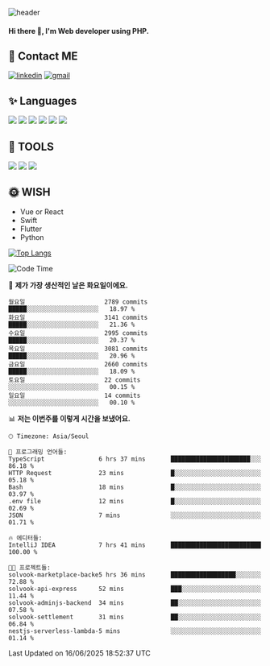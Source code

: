 ![header](https://capsule-render.vercel.app/api?type=waving&color=auto&height=300&section=header&text=Elin&fontSize=90&animation=twinkling)

#### Hi there 👋, I'm <b>Web developer</b> using PHP. ####

<!--
- 🔭 I’m currently working on Uniwill
- 🌱 I’m currently learning Vue or React or Python.
-->

<!---#### I am PHP developer --->

## 💌 Contact ME ###
[<img src='https://img.shields.io/badge/-EunjiKo-%230A66C2?style=flat-square&logo=LinkedIn&logoColor=white' alt='linkedin'>](https://www.linkedin.com/in/https://www.linkedin.com/in/eunji-ko-00a907164//)  [<img src='https://img.shields.io/badge/-einee214%40gmail.com-%23EA4335?style=flat-square&logo=Gmail&logoColor=white' alt='gmail'>](einee214@gmail.com)  


## ✨ Languages
<img src='https://img.shields.io/badge/-PHP-%23777BB4?style=for-the-badge&logo=PHP&logoColor=white'> <img src='https://img.shields.io/badge/-Laravel-%23FF2D20?style=for-the-badge&logo=Laravel&logoColor=white'> <img src='https://img.shields.io/badge/Jquery-%230769AD?style=for-the-badge&logo=Jquery&logoColor=white'> <img src='https://img.shields.io/badge/CSS3-%231572B6?style=for-the-badge&logo=CSS3&logoColor=white'> <img src='https://img.shields.io/badge/Bootstrap-%237952B3?style=for-the-badge&logo=Bootstrap&logoColor=white' > <img src='https://img.shields.io/badge/MySQL-%234479A1?style=for-the-badge&logo=MySQL&logoColor=white' >

## 🌷 TOOLS
<img src='https://img.shields.io/badge/PHPSTORM-%23000000?style=for-the-badge&logo=PhpStorm&logoColor=white' > <img src='https://img.shields.io/badge/GitLab-%23FCA121?style=for-the-badge&logo=GitLab&logoColor=white' > <img src='https://img.shields.io/badge/GitHub-%23181717?style=for-the-badge&logo=GitHub&logoColor=white'>


## 🌞 WISH
- Vue or React
- Swift
- Flutter
- Python


[![Top Langs](https://github-readme-stats.vercel.app/api/top-langs/?username=ein214&layout=compact)](https://github.com/anuraghazra/github-readme-stats)

<!--START_SECTION:waka-->
![Code Time](http://img.shields.io/badge/Code%20Time-4%2C226%20hrs%2058%20mins-blue)

📅 **제가 가장 생산적인 날은 화요일이에요.** 

```text
월요일                      2789 commits        █████░░░░░░░░░░░░░░░░░░░░   18.97 % 
화요일                      3141 commits        █████░░░░░░░░░░░░░░░░░░░░   21.36 % 
수요일                      2995 commits        █████░░░░░░░░░░░░░░░░░░░░   20.37 % 
목요일                      3081 commits        █████░░░░░░░░░░░░░░░░░░░░   20.96 % 
금요일                      2660 commits        █████░░░░░░░░░░░░░░░░░░░░   18.09 % 
토요일                      22 commits          ░░░░░░░░░░░░░░░░░░░░░░░░░   00.15 % 
일요일                      14 commits          ░░░░░░░░░░░░░░░░░░░░░░░░░   00.10 % 
```


📊 **저는 이번주를 이렇게 시간을 보냈어요.** 

```text
🕑︎ Timezone: Asia/Seoul

💬 프로그래밍 언어들: 
TypeScript               6 hrs 37 mins       ██████████████████████░░░   86.18 % 
HTTP Request             23 mins             █░░░░░░░░░░░░░░░░░░░░░░░░   05.18 % 
Bash                     18 mins             █░░░░░░░░░░░░░░░░░░░░░░░░   03.97 % 
.env file                12 mins             █░░░░░░░░░░░░░░░░░░░░░░░░   02.69 % 
JSON                     7 mins              ░░░░░░░░░░░░░░░░░░░░░░░░░   01.71 % 

🔥 에디터들: 
IntelliJ IDEA            7 hrs 41 mins       █████████████████████████   100.00 % 

🐱‍💻 프로젝트들: 
solvook-marketplace-backe5 hrs 36 mins       ██████████████████░░░░░░░   72.88 % 
solvook-api-express      52 mins             ███░░░░░░░░░░░░░░░░░░░░░░   11.44 % 
solvook-adminjs-backend  34 mins             ██░░░░░░░░░░░░░░░░░░░░░░░   07.58 % 
solvook-settlement       31 mins             ██░░░░░░░░░░░░░░░░░░░░░░░   06.84 % 
nestjs-serverless-lambda-5 mins              ░░░░░░░░░░░░░░░░░░░░░░░░░   01.14 % 
```


 Last Updated on 16/06/2025 18:52:37 UTC
<!--END_SECTION:waka-->

<!---![GitHub stats](https://github-readme-stats.vercel.app/api?username=ein214&show_icons=true&theme=dracula)  --->



